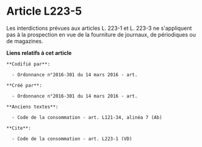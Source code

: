 # Article L223-5

Les interdictions prévues aux articles L. 223-1 et L. 223-3 ne s'appliquent pas à la prospection en vue de la fourniture de
journaux, de périodiques ou de magazines.

**Liens relatifs à cet article**

	**Codifié par**:

	  - Ordonnance n°2016-301 du 14 mars 2016 - art.

	**Créé par**:

	  - Ordonnance n°2016-301 du 14 mars 2016 - art.

	**Anciens textes**:

	  - Code de la consommation - art. L121-34, alinéa 7 (Ab)

	**Cite**:

	  - Code de la consommation - art. L223-1 (VD)
